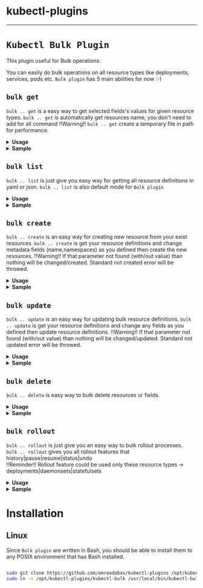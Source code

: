 
# kubectl-plugins
---
# `Kubectl Bulk Plugin`

This plugin useful for Bulk operations.

You can easily do bulk operations on all resource types like deployments, services, pods etc.
`Bulk plugin` has 5 main abilities for now :-)
 
  ##   **`bulk get`**  
 `bulk .. get` is a easy way to get selected fields's values for given resource types. 
 `bulk .. get` is automatically get resources name, you don't need to add for all command 
 !!Warning!! `bulk .. get` create a temporary file in path for performance.  
 
  <details>
  <summary><b>Usage</b></summary>
 <p>
  
  ``` 
   # get fields' values for given resource type
   kubectl bulk <resourceType> [<parameters>] get [<fields>]
  ``` 
   </p>
 </details> 
 <details>
   <summary><b>Sample</b></summary>
 <p>
  
   ``` 
 $ kubectl bulk hpa get minReplicas maxReplicas  
  minReplicas maxReplicas fields are getting
    name: podinfo
    maxReplicas: 10
    minReplicas: 2
    name: sample-metrics-app-hpa
    maxReplicas: 10
    minReplicas: 2
    
 $ kubectl bulk service get file json
 All definitions will be written in file.json
 
  ```
  </p>
 </details> 
 
 ##   **`bulk list`**  
`bulk .. list` is just give you easy way for getting all resource definitions in yaml or json.
`bulk .. list` is also default mode for `Bulk plugin`

 <details>
 <summary><b>Usage</b></summary>
<p>
 
 ``` 
  # list all resource definitions in yaml (default format) format 
  kubectl bulk <resourceType> [<parameters>]
  # list all resource definitions in json format  
  kubectl bulk <resourceType> [<parameters>] list json
  # list all resource definitions in to a file with json format  
  kubectl bulk <resourceType> [<parameters>] list filename json  
 ``` 
  </p>
</details> 
<details>
  <summary><b>Sample</b></summary>
<p>
 
  ``` 
$ kubectl bulk deploy -n test 
apiVersion: v1
items:
- apiVersion: extensions/v1beta1
  kind: Deployment
  name: sample-app
  ...
apiVersion: v1
items:
- apiVersion: extensions/v1beta1
  kind: Deployment
  name: another-sample-app
...
 
$ kubectl bulk service list file json
All definitions will be written in file.json

 ```
 </p>
</details> 

 ##   **`bulk create`**  
`bulk .. create` is an easy way for creating new resource from your exist resources.
`bulk .. create` is get your resource definitions and change metadata fields (name,namespaces) as you defined then create the new resources.
 !!Warning!! If that parameter not found (with/out value) than nothing will be changed/created. Standard not created error will be throwed.
  
 <details>
 <summary><b>Usage</b></summary>
<p>
 
 ``` 
# get all definitions and create resources with definitions that parameterName fields changed has oldValue with newValue
  kubectl bulk <resourceType>[<parameters>] create parameterName oldValue newValue
# get all definitions and create resources with definitions that parameterName fields removed and added with newValue
  kubectl bulk <resourceType>[<parameters>] create parameterName newValue  
 ``` 
  </p>
</details> 
<details>
  <summary><b>Sample</b></summary>
<p>
 
  ``` 
$ kubectl bulk deploy -n test create namespace test staging 
creating new resource with changing namespace: test to namespace: staging for all  deploy
deployment.extensions/sample-app created
deployment.extensions/another-sample-app created

$ kubectl bulk service create name service1 service2


 ```
 </p>
</details> 

 ##   **`bulk update`**  
`bulk .. update` is an easy way for updating bulk resource definitions.
`bulk .. update` is get your resource definitions and change any fields as you defined then update resource definitions.
 !!Warning!! If that parameter not found (with/out value) than nothing will be changed/updated. Standard not updated error will be throwed.

 <details>
 <summary><b>Usage</b></summary>
<p>
 
 ``` 
 # get all definitions and update resources with definitions that parameterName fields changed has oldValue with newValue
  kubectl bulk <resourceType>[<parameters>] update parameterName oldValue newValue
# get all definitions and update resources with definitions that parameterName fields removed and added with newValue
  kubectl bulk <resourceType>[<parameters>] update parameterName newValue  
 ``` 
  </p>
</details> 
<details>
  <summary><b>Sample</b></summary>
<p>
 
  ``` 
# Update all deploys image value in test namespace which image version was v1   
$ kubectl bulk deploy -n test update image v1 v2 
updating resource with changing image: v1 to image: v2 for all  deploy -n test
deployment.extensions/deploy-1 replaced
deployment.extensions/deploy-2 replaced
deployment.extensions/deploy-3 replaced
...
# Update all deploys image value in test namespace with v4
$ kubectl bulk deploy -n test update image v4 
updating resource with image: v5 for all  deploy 
deployment.extensions/deploy-1 replaced
deployment.extensions/deploy-2 replaced
deployment.extensions/deploy-3 replaced

 ```
 </p>
</details> 

 ##   **`bulk delete`**  
`bulk .. delete` is easy way to bulk delete resources or fields.

 <details>
 <summary><b>Usage</b></summary>
<p>
 
 ``` 
  # delete resources that in requested resource types 
  kubectl bulk <resourceType> [<parameters>] delete
  # delete fields of resources that in requested resource types  
  kubectl bulk <resourceType> [<parameters>] delete <fields>
  
 ``` 
  </p>
</details> 
<details>
  <summary><b>Sample</b></summary>
<p>
 
  ``` 
$ kubectl bulk service -n test delete
 service/svc-1 deleted
 service/svc-2 deleted
 ...
$ kubectl bulk deploy delete label1
deployment.extensions/deploy-1 replaced
deployment.extensions/deploy-2 replaced

 ```
 </p>
</details> 

 ##   **`bulk rollout`**  
`bulk .. rollout` is just give you an easy way to bulk rollout processes.   
`bulk .. rollout` gives you all rollout features that history|pause|resume|status|undo    
!!Reminder!! Rollout feature could be used only these resource types -> deployments|daemonsets|statefulsets

 <details>
 <summary><b>Usage</b></summary>
<p>
 
 ``` 
  # do rollout for all resources that requested 
  kubectl bulk <resourceType> [<parameters>] rollout history|pause|resume|status|undo <rollout parameters>
 ``` 
  </p>
</details> 
<details>
  <summary><b>Sample</b></summary>
<p>
 
  ``` 
$ kubectl bulk deploy -n test rollout undo
 'deploy's are being rollout undo
 deployment.extensions/deploy-1
deployment.extensions/deploy-2
$  kubectl bulk deploy -n test rollout history
deployment.extensions/deploy-1 
REVISION  CHANGE-CAUSE
1         <none>

deployment.extensions/deploy-2 
REVISION  CHANGE-CAUSE
1         <none>
2         <none>

 ```
 </p>
</details> 
 

# Installation 


## Linux

Since `Bulk plugin` are written in Bash, you should be able to install
them to any POSIX environment that has Bash installed.

``` bash

sudo git clone https://github.com/emreodabas/kubectl-plugins /opt/kubectl-plugins
sudo ln -s /opt/kubectl-plugins/kubectl-bulk /usr/local/bin/kubectl-bulk

```
